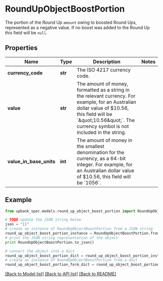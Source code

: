 # RoundUpObjectBoostPortion

The portion of the Round Up `amount` owing to boosted Round Ups, represented as a negative value. If no boost was added to the Round Up this field will be `null`. 

## Properties

Name | Type | Description | Notes
------------ | ------------- | ------------- | -------------
**currency_code** | **str** | The ISO 4217 currency code.  | 
**value** | **str** | The amount of money, formatted as a string in the relevant currency. For example, for an Australian dollar value of $10.56, this field will be &#x60;\&quot;10.56\&quot;&#x60;. The currency symbol is not included in the string.  | 
**value_in_base_units** | **int** | The amount of money in the smallest denomination for the currency, as a 64-bit integer.  For example, for an Australian dollar value of $10.56, this field will be &#x60;1056&#x60;.  | 

## Example

```python
from upbank_spec.models.round_up_object_boost_portion import RoundUpObjectBoostPortion

# TODO update the JSON string below
json = "{}"
# create an instance of RoundUpObjectBoostPortion from a JSON string
round_up_object_boost_portion_instance = RoundUpObjectBoostPortion.from_json(json)
# print the JSON string representation of the object
print RoundUpObjectBoostPortion.to_json()

# convert the object into a dict
round_up_object_boost_portion_dict = round_up_object_boost_portion_instance.to_dict()
# create an instance of RoundUpObjectBoostPortion from a dict
round_up_object_boost_portion_form_dict = round_up_object_boost_portion.from_dict(round_up_object_boost_portion_dict)
```
[[Back to Model list]](../README.md#documentation-for-models) [[Back to API list]](../README.md#documentation-for-api-endpoints) [[Back to README]](../README.md)


